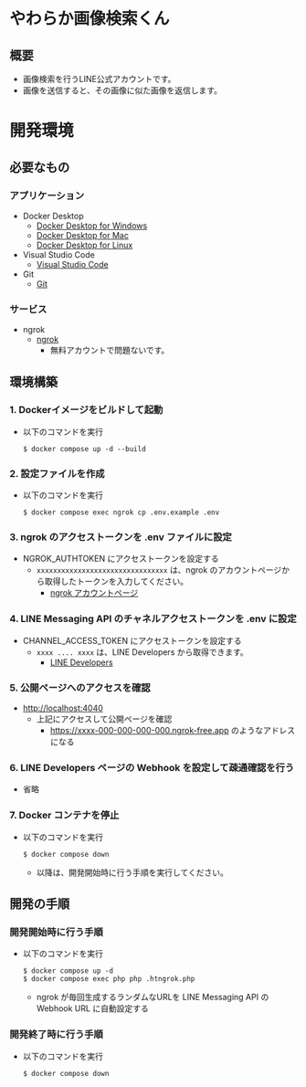 # やわらか画像検索くん
## 概要
- 画像検索を行うLINE公式アカウントです。
- 画像を送信すると、その画像に似た画像を返信します。

# 開発環境
## 必要なもの
### アプリケーション
- Docker Desktop
  + [Docker Desktop for Windows](https://docs.docker.com/docker-for-windows/install/)
  + [Docker Desktop for Mac](https://docs.docker.com/docker-for-mac/install/)
  + [Docker Desktop for Linux](https://docs.docker.com/desktop/install/linux-install/)
- Visual Studio Code
  + [Visual Studio Code](https://code.visualstudio.com/)
- Git
  + [Git](https://git-scm.com/downloads)

### サービス
- ngrok
  + [ngrok](https://ngrok.com/)
    - 無料アカウントで問題ないです。


## 環境構築
### 1. Dockerイメージをビルドして起動
- 以下のコマンドを実行
  ```shell
  $ docker compose up -d --build
  ```

### 2. 設定ファイルを作成
- 以下のコマンドを実行
  ```shell
  $ docker compose exec ngrok cp .env.example .env
  ```

### 3. ngrok のアクセストークンを .env ファイルに設定
- NGROK_AUTHTOKEN にアクセストークンを設定する
  + `xxxxxxxxxxxxxxxxxxxxxxxxxxxxxxxx` は、ngrok のアカウントページから取得したトークンを入力してください。
    * [ngrok アカウントページ](https://dashboard.ngrok.com/get-started/your-authtoken)

### 4. LINE Messaging API のチャネルアクセストークンを .env に設定
- CHANNEL_ACCESS_TOKEN にアクセストークンを設定する
  + `xxxx .... xxxx` は、LINE Developers から取得できます。
    * [LINE Developers](https://developers.line.biz/console/)

### 5. 公開ページへのアクセスを確認
- [http://localhost:4040](http://localhost:4040)
  + 上記にアクセスして公開ページを確認
    * https://xxxx-000-000-000-000.ngrok-free.app のようなアドレスになる

### 6. LINE Developers ページの Webhook を設定して疎通確認を行う
- 省略

### 7. Docker コンテナを停止
- 以下のコマンドを実行
  ```shell
  $ docker compose down
  ```
    + 以降は、開発開始時に行う手順を実行してください。


## 開発の手順
### 開発開始時に行う手順
- 以下のコマンドを実行
  ```shell
  $ docker compose up -d
  $ docker compose exec php php .htngrok.php
  ```
  + ngrok が毎回生成するランダムなURLを LINE Messaging API の Webhook URL に自動設定する

### 開発終了時に行う手順
- 以下のコマンドを実行
  ```shell
  $ docker compose down
  ```


